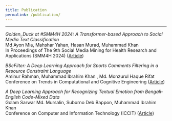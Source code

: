 ```yaml
---
title: Publication
permalink: /publication/
---
```


<!-- For those interested in numbers, see Konrad's [google scholar citations profile](https://scholar.google.com/citations?user=MiFqJGcAAAAJ).

We try to include links for all of our papers. Some of the links open PDFs, others direct you to a journal's site where that particular publication is available for download. If you cannot access one of our papers, let us know. The copyright notice for these papers is listed at the bottom of the page. -->

<hr>

<!-- ### 2024 -->

_Golden_Duck at #SMM4H 2024: A Transformer-based Approach to Social Media Text Classification_<br>
Md Ayon Mia, Mahshar Yahan, Hasan Murad, Muhammad Khan<br>
In Proceedings of The 9th Social Media Mining for Health Research and Applications (SMM4H 2024) ([Article](https://aclanthology.org/2024.smm4h-1.7.pdf))

_BScFilter: A Deep Learning Approach for Sports Comments Filtering in a Resource Constraint Language_<br>
Aminur Rahman, Muhammad Ibrahim Khan , Md. Monzurul Haque Rifat<br>
Conference on Trends in Computational and Cognitive Engineering ([Article](https://link.springer.com/chapter/10.1007/978-981-97-1923-5_3))

_A Deep Learning Approach for Recognizing Textual Emotion from Bengali-English Code-Mixed Data_<br>
Golam Sarwar Md. Mursalin, Suborno Deb Bappon, Muhammad Ibrahim Khan<br>
Conference on Computer and Information Technology (ICCIT) ([Article](https://ieeexplore.ieee.org/abstract/document/10054872))